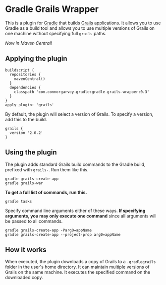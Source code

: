 Gradle Grails Wrapper
=====================

This is a plugin for [Gradle](http://www.gradle.org) that builds [Grails](http://www.grails.org) applications.  It allows you to use Gradle as a build tool and allows you to use multiple versions of Grails on one machine without specifying full `grails` paths.

*Now in Maven Central!*

Applying the plugin
-------------------

    buildscript {
      repositories {
        mavenCentral()
      }
      dependencies {
        classpath 'com.connorgarvey.gradle:gradle-grails-wrapper:0.3'
      }
    }
    apply plugin: 'grails'

By default, the plugin will select a version of Grails.  To specify a version, add this to the build.

    grails {
      version '2.0.2'
    }

Using the plugin
----------------

The plugin adds standard Grails build commands to the Gradle build, prefixed with `grails-`.  Run them like this.

    gradle grails-create-app
    gradle grails-war

**To get a full list of commands, run this.**

    gradle tasks

Specify command line arguments either of these ways.  **If specifying arguments, you may only
execute one command** since all arguments will be passed to all commands.

    gradle grails-create-app -Parg0=appName
    gradle grails-create-app --project-prop arg0=appName

How it works
------------

When executed, the plugin downloads a copy of Grails to a `.gradlegrails` folder in the user's home directory.  It can maintain multiple versions of Grails on the same machine.  It executes the specified command on the downloaded copy.
